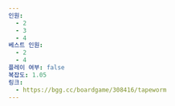```yaml
---
인원:
  - 2
  - 3
  - 4
베스트 인원:
  - 2
  - 4
플레이 여부: false
복잡도: 1.05
링크:
  - https://bgg.cc/boardgame/308416/tapeworm
---
```


